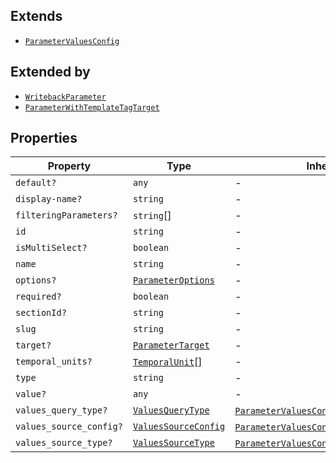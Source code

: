 ## Extends

- [`ParameterValuesConfig`](ParameterValuesConfig.md)

## Extended by

- [`WritebackParameter`](WritebackParameter.md)
- [`ParameterWithTemplateTagTarget`](ParameterWithTemplateTagTarget.md)

## Properties

| Property | Type | Inherited from |
| ------ | ------ | ------ |
| <a id="default"></a> `default?` | `any` | - |
| <a id="display-name"></a> `display-name?` | `string` | - |
| <a id="filteringparameters"></a> `filteringParameters?` | `string`[] | - |
| <a id="id"></a> `id` | `string` | - |
| <a id="ismultiselect"></a> `isMultiSelect?` | `boolean` | - |
| <a id="name"></a> `name` | `string` | - |
| <a id="options"></a> `options?` | [`ParameterOptions`](ParameterOptions.md) | - |
| <a id="required"></a> `required?` | `boolean` | - |
| <a id="sectionid"></a> `sectionId?` | `string` | - |
| <a id="slug"></a> `slug` | `string` | - |
| <a id="target"></a> `target?` | [`ParameterTarget`](../type-aliases/ParameterTarget.md) | - |
| <a id="temporal_units"></a> `temporal_units?` | [`TemporalUnit`](../type-aliases/TemporalUnit.md)[] | - |
| <a id="type"></a> `type` | `string` | - |
| <a id="value"></a> `value?` | `any` | - |
| <a id="values_query_type"></a> `values_query_type?` | [`ValuesQueryType`](../type-aliases/ValuesQueryType.md) | [`ParameterValuesConfig`](ParameterValuesConfig.md).[`values_query_type`](ParameterValuesConfig.md#values_query_type) |
| <a id="values_source_config"></a> `values_source_config?` | [`ValuesSourceConfig`](ValuesSourceConfig.md) | [`ParameterValuesConfig`](ParameterValuesConfig.md).[`values_source_config`](ParameterValuesConfig.md#values_source_config) |
| <a id="values_source_type"></a> `values_source_type?` | [`ValuesSourceType`](../type-aliases/ValuesSourceType.md) | [`ParameterValuesConfig`](ParameterValuesConfig.md).[`values_source_type`](ParameterValuesConfig.md#values_source_type) |
